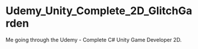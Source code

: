 # Udemy_Unity_Complete_2D_GlitchGarden
Me going through the Udemy - Complete C# Unity Game Developer 2D.
